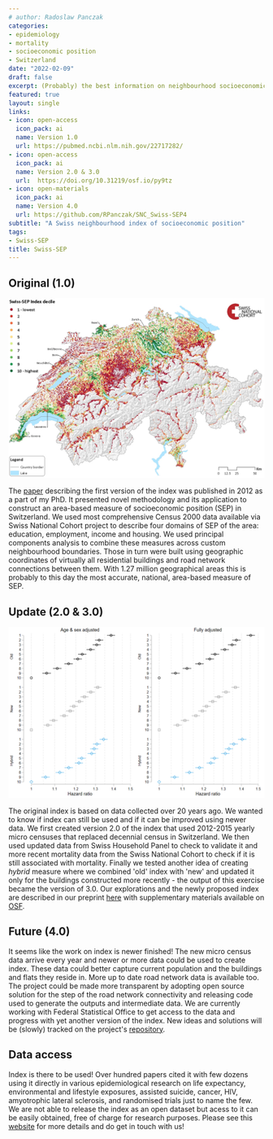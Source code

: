 ```yaml
---
# author: Radoslaw Panczak
categories:
- epidemiology
- mortality
- socioeconomic position
- Switzerland
date: "2022-02-09"
draft: false
excerpt: (Probably) the best information on neighbourhood socioeconomic position in Switzerland.
featured: true
layout: single
links:
- icon: open-access
  icon_pack: ai
  name: Version 1.0
  url: https://pubmed.ncbi.nlm.nih.gov/22717282/
- icon: open-access
  icon_pack: ai
  name: Version 2.0 & 3.0
  url:  https://doi.org/10.31219/osf.io/py9tz 
- icon: open-materials
  icon_pack: ai
  name: Version 4.0
  url: https://github.com/RPanczak/SNC_Swiss-SEP4
subtitle: "A Swiss neighbourhood index of socioeconomic position"
tags:
- Swiss-SEP
title: Swiss-SEP
---
```


## Original (1.0)

![Swiss-SEP 1.0](sep1.png)

The [paper](https://pubmed.ncbi.nlm.nih.gov/22717282/) describing the first version of the index was published in 2012 as a part of my PhD. It presented novel methodology and its application to construct an area-based measure of socioeconomic position (SEP) in Switzerland. We used most comprehensive Census 2000 data available via Swiss National Cohort project to describe four domains of SEP of the area: education, employment, income and housing. We used principal components analysis to combine these measures across custom neighbourhood boundaries. Those in turn were built using geographic coordinates of virtually all residential buildings and road network connections between them. With 1.27 million geographical areas this is probably to this day the most accurate, national, area-based measure of SEP. 

## Update (2.0 & 3.0)

![Swiss-SEP 2.0 & 3.0](sep3.png)

The original index is based on data collected over 20 years ago. We wanted to know if index can still be used and if it can be improved using newer data. We first created version 2.0 of the index that used 2012-2015 yearly micro censuses that replaced decennial census in Switzerland. We then used updated data from Swiss Household Panel to check to validate it and more recent mortality data from the Swiss National Cohort to check if it is still associated with mortality. Finally we tested another idea of creating *hybrid* measure where we combined 'old' index with 'new' and updated it only for the buildings constructed more recently - the output of this exercise became the version of 3.0. Our explorations and the newly proposed index are described in our preprint [here](https://osf.io/r8hz7/) with supplementary materials available on [OSF](https://osf.io/ncw9s/). 

## Future (4.0)

It seems like the work on index is newer finished! The new micro census data arrive every year and newer or more data could be used to create index. These data could better capture current population and the buildings and flats they reside in. More up to date road network data is available too. The project could be made more transparent by adopting open source solution for the step of the road network connectivity and releasing code used to generate the outputs and intermediate data. We are currently working with Federal Statistical Office to get access to the data and progress with yet another version of the index. New ideas and solutions will be (slowly) tracked on the project's [repository](https://github.com/RPanczak/SNC_Swiss-SEP4/). 

## Data access

Index is there to be used! Over hundred papers cited it with few dozens using it directly in various epidemiological research on life expectancy, environmental and lifestyle exposures, assisted suicide, cancer, HIV, amyotrophic lateral sclerosis, and randomised trials just to name the few. We are not able to release the index as an open dataset but acess to it can be easily obtained, free of charge for research purposes. Please see this [website](https://www.swissnationalcohort.ch/data-and-access/) for more details and do get in touch with us!  